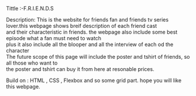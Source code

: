 Tittle :-F.R.I.E.N.D.S

Description:
 This is the website for friends fan and friends tv series lover.this webpage shows breif description of each friend cast <br>
 and their characteristic in friends. the webpage also include some best episode what a fan must need to watch<br>
 plus it also include all the blooper and all the interview of each od the character<br>
 The future scope of this page will include the poster and tshirt of friends, so all those who want to <br>
 the poster and tshirt can buy it from here at resonable prices.<br>
 
Build on : HTML , CSS , Flexbox and so some grid part.
hope you will like this webpage.
